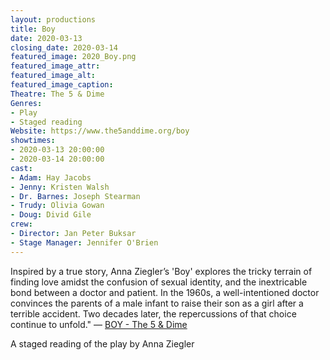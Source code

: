 ```yaml
---
layout: productions
title: Boy
date: 2020-03-13
closing_date: 2020-03-14
featured_image: 2020_Boy.png
featured_image_attr:
featured_image_alt:
featured_image_caption:
Theatre: The 5 & Dime
Genres: 
- Play
- Staged reading
Website: https://www.the5anddime.org/boy
showtimes:
- 2020-03-13 20:00:00
- 2020-03-14 20:00:00
cast:
- Adam: Hay Jacobs
- Jenny: Kristen Walsh
- Dr. Barnes: Joseph Stearman
- Trudy: Olivia Gowan
- Doug: Divid Gile
crew:
- Director: Jan Peter Buksar
- Stage Manager: Jennifer O'Brien
---
```

Inspired by a true story, Anna Ziegler’s 'Boy' explores the tricky terrain of finding love amidst the confusion of sexual identity, and the inextricable bond between a doctor and patient. In the 1960s, a well-intentioned doctor convinces the parents of a male infant to raise their son as a girl after a terrible accident. Two decades later, the repercussions of that choice continue to unfold." — [BOY - The 5 &amp; Dime](https://www.the5anddime.org/boy)

A staged reading of the play by Anna Ziegler